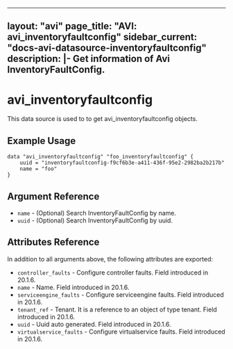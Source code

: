 <!--
    Copyright 2021 VMware, Inc.
    SPDX-License-Identifier: Mozilla Public License 2.0
-->
---
layout: "avi"
page_title: "AVI: avi_inventoryfaultconfig"
sidebar_current: "docs-avi-datasource-inventoryfaultconfig"
description: |-
  Get information of Avi InventoryFaultConfig.
---

# avi_inventoryfaultconfig

This data source is used to to get avi_inventoryfaultconfig objects.

## Example Usage

```hcl
data "avi_inventoryfaultconfig" "foo_inventoryfaultconfig" {
    uuid = "inventoryfaultconfig-f9cf6b3e-a411-436f-95e2-2982ba2b217b"
    name = "foo"
}
```

## Argument Reference

* `name` - (Optional) Search InventoryFaultConfig by name.
* `uuid` - (Optional) Search InventoryFaultConfig by uuid.

## Attributes Reference

In addition to all arguments above, the following attributes are exported:

* `controller_faults` - Configure controller faults. Field introduced in 20.1.6.
* `name` - Name. Field introduced in 20.1.6.
* `serviceengine_faults` - Configure serviceengine faults. Field introduced in 20.1.6.
* `tenant_ref` - Tenant. It is a reference to an object of type tenant. Field introduced in 20.1.6.
* `uuid` - Uuid auto generated. Field introduced in 20.1.6.
* `virtualservice_faults` - Configure virtualservice faults. Field introduced in 20.1.6.

